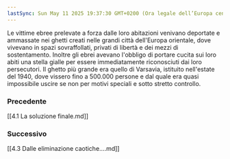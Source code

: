 ```yaml
---
lastSync: Sun May 11 2025 19:37:30 GMT+0200 (Ora legale dell’Europa centrale)
---
```

Le vittime ebree prelevate a forza dalle loro abitazioni venivano deportate e ammassate nei ghetti creati nelle grandi città dell'Europa orientale, dove vivevano in spazi sovraffollati, privati di libertà e dei mezzi di sostentamento. Inoltre gli ebrei avevano l'obbligo di portare cucita sui loro abiti una stella gialle per essere immediatamente riconosciuti dai loro persecutori.
Il ghetto più grande era quello di Varsavia, istituito nell'estate del 1940, dove vissero fino a 500.000 persone e dal quale era quasi impossibile uscire se non per motivi speciali e sotto stretto controllo.


### Precedente
[[4.1 La soluzione finale.md]]

### Successivo
[[4.3 Dalle eliminazione caotiche....md]]